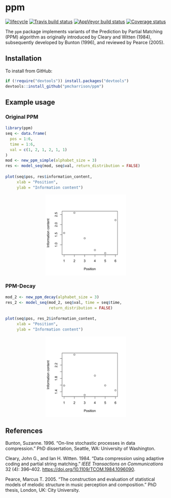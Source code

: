 
<!-- README.md is generated from README.Rmd. Please edit that file -->

# ppm

[![lifecycle](https://img.shields.io/badge/lifecycle-experimental-orange.svg)](https://www.tidyverse.org/lifecycle/#experimental)
[![Travis build
status](https://travis-ci.org/pmcharrison/ppm.svg?branch=master)](https://travis-ci.org/pmcharrison/ppm)
[![AppVeyor build
status](https://ci.appveyor.com/api/projects/status/github/pmcharrison/ppm?branch=master&svg=true)](https://ci.appveyor.com/project/pmcharrison/ppm)
[![Coverage
status](https://coveralls.io/repos/github/pmcharrison/ppm/badge.svg)](https://coveralls.io/r/pmcharrison/ppm?branch=master)

The `ppm` package implements variants of the Prediction by Partial
Matching (PPM) algorithm as originally introduced by Cleary and Witten
(1984), subsequently developed by Bunton (1996), and reviewed by Pearce
(2005).

## Installation

To install from GitHub:

``` r
if (!require("devtools")) install.packages("devtools")
devtools::install_github("pmcharrison/ppm")
```

## Example usage

### Original PPM

``` r
library(ppm)
seq <- data.frame(
  pos = 1:6,
  time = 1:6,
  val = c(1, 2, 1, 2, 1, 1)
)
mod <- new_ppm_simple(alphabet_size = 3)
res <- model_seq(mod, seq$val, return_distribution = FALSE)

plot(seq$pos, res$information_content,
     xlab = "Position",
     ylab = "Information content")
```

<img src="man/figures/README-unnamed-chunk-1-1.png" width="50%" style="display: block; margin: auto;" />

### PPM-Decay

``` r
mod_2 <- new_ppm_decay(alphabet_size = 3)
res_2 <- model_seq(mod_2, seq$val, time = seq$time,
                   return_distribution = FALSE)

plot(seq$pos, res_2$information_content,
     xlab = "Position",
     ylab = "Information content")
```

<img src="man/figures/README-unnamed-chunk-2-1.png" width="50%" style="display: block; margin: auto;" />

## References

<div id="refs" class="references">

<div id="ref-Bunton1996">

Bunton, Suzanne. 1996. “On-line stochastic processes in data
compression.” PhD dissertation, Seattle, WA: University of Washington.

</div>

<div id="ref-Cleary1984">

Cleary, John G., and Ian H. Witten. 1984. “Data compression using
adaptive coding and partial string matching.” *IEEE Transactions on
Communications* 32 (4): 396–402.
<https://doi.org/10.1109/TCOM.1984.1096090>.

</div>

<div id="ref-Pearce2005">

Pearce, Marcus T. 2005. “The construction and evaluation of statistical
models of melodic structure in music perception and composition.” PhD
thesis, London, UK: City University.

</div>

</div>
